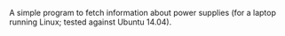 A simple program to fetch information about power supplies (for a laptop running Linux; tested against Ubuntu 14.04).
